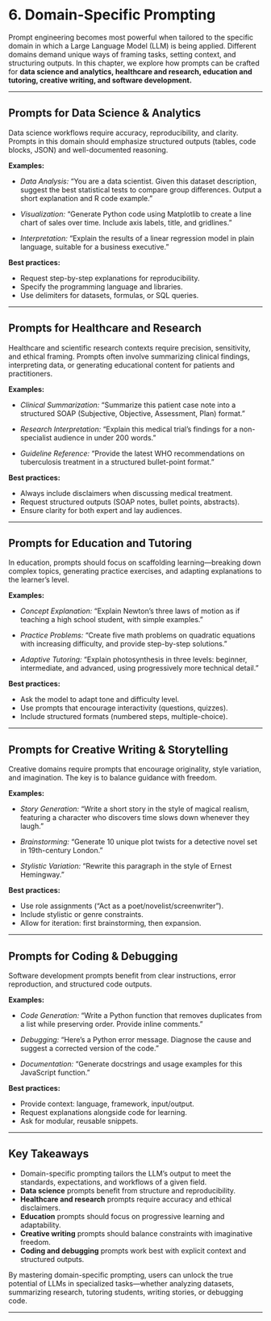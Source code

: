 # 6. **Domain-Specific Prompting**

Prompt engineering becomes most powerful when tailored to the specific domain in which a Large Language Model (LLM) is being applied. Different domains demand unique ways of framing tasks, setting context, and structuring outputs. In this chapter, we explore how prompts can be crafted for **data science and analytics, healthcare and research, education and tutoring, creative writing, and software development.**

---

## Prompts for Data Science & Analytics

Data science workflows require accuracy, reproducibility, and clarity. Prompts in this domain should emphasize structured outputs (tables, code blocks, JSON) and well-documented reasoning.

**Examples:**

* *Data Analysis:*
  “You are a data scientist. Given this dataset description, suggest the best statistical tests to compare group differences. Output a short explanation and R code example.”

* *Visualization:*
  “Generate Python code using Matplotlib to create a line chart of sales over time. Include axis labels, title, and gridlines.”

* *Interpretation:*
  “Explain the results of a linear regression model in plain language, suitable for a business executive.”

**Best practices:**

* Request step-by-step explanations for reproducibility.
* Specify the programming language and libraries.
* Use delimiters for datasets, formulas, or SQL queries.

---

## Prompts for Healthcare and Research

Healthcare and scientific research contexts require precision, sensitivity, and ethical framing. Prompts often involve summarizing clinical findings, interpreting data, or generating educational content for patients and practitioners.

**Examples:**

* *Clinical Summarization:*
  “Summarize this patient case note into a structured SOAP (Subjective, Objective, Assessment, Plan) format.”

* *Research Interpretation:*
  “Explain this medical trial’s findings for a non-specialist audience in under 200 words.”

* *Guideline Reference:*
  “Provide the latest WHO recommendations on tuberculosis treatment in a structured bullet-point format.”

**Best practices:**

* Always include disclaimers when discussing medical treatment.
* Request structured outputs (SOAP notes, bullet points, abstracts).
* Ensure clarity for both expert and lay audiences.

---

## Prompts for Education and Tutoring

In education, prompts should focus on scaffolding learning—breaking down complex topics, generating practice exercises, and adapting explanations to the learner’s level.

**Examples:**

* *Concept Explanation:*
  “Explain Newton’s three laws of motion as if teaching a high school student, with simple examples.”

* *Practice Problems:*
  “Create five math problems on quadratic equations with increasing difficulty, and provide step-by-step solutions.”

* *Adaptive Tutoring:*
  “Explain photosynthesis in three levels: beginner, intermediate, and advanced, using progressively more technical detail.”

**Best practices:**

* Ask the model to adapt tone and difficulty level.
* Use prompts that encourage interactivity (questions, quizzes).
* Include structured formats (numbered steps, multiple-choice).

---

## Prompts for Creative Writing & Storytelling

Creative domains require prompts that encourage originality, style variation, and imagination. The key is to balance guidance with freedom.

**Examples:**

* *Story Generation:*
  “Write a short story in the style of magical realism, featuring a character who discovers time slows down whenever they laugh.”

* *Brainstorming:*
  “Generate 10 unique plot twists for a detective novel set in 19th-century London.”

* *Stylistic Variation:*
  “Rewrite this paragraph in the style of Ernest Hemingway.”

**Best practices:**

* Use role assignments (“Act as a poet/novelist/screenwriter”).
* Include stylistic or genre constraints.
* Allow for iteration: first brainstorming, then expansion.

---

## Prompts for Coding & Debugging

Software development prompts benefit from clear instructions, error reproduction, and structured code outputs.

**Examples:**

* *Code Generation:*
  “Write a Python function that removes duplicates from a list while preserving order. Provide inline comments.”

* *Debugging:*
  “Here’s a Python error message. Diagnose the cause and suggest a corrected version of the code.”

* *Documentation:*
  “Generate docstrings and usage examples for this JavaScript function.”

**Best practices:**

* Provide context: language, framework, input/output.
* Request explanations alongside code for learning.
* Ask for modular, reusable snippets.

---

## Key Takeaways

* Domain-specific prompting tailors the LLM’s output to meet the standards, expectations, and workflows of a given field.
* **Data science** prompts benefit from structure and reproducibility.
* **Healthcare and research** prompts require accuracy and ethical disclaimers.
* **Education** prompts should focus on progressive learning and adaptability.
* **Creative writing** prompts should balance constraints with imaginative freedom.
* **Coding and debugging** prompts work best with explicit context and structured outputs.

By mastering domain-specific prompting, users can unlock the true potential of LLMs in specialized tasks—whether analyzing datasets, summarizing research, tutoring students, writing stories, or debugging code.

---

